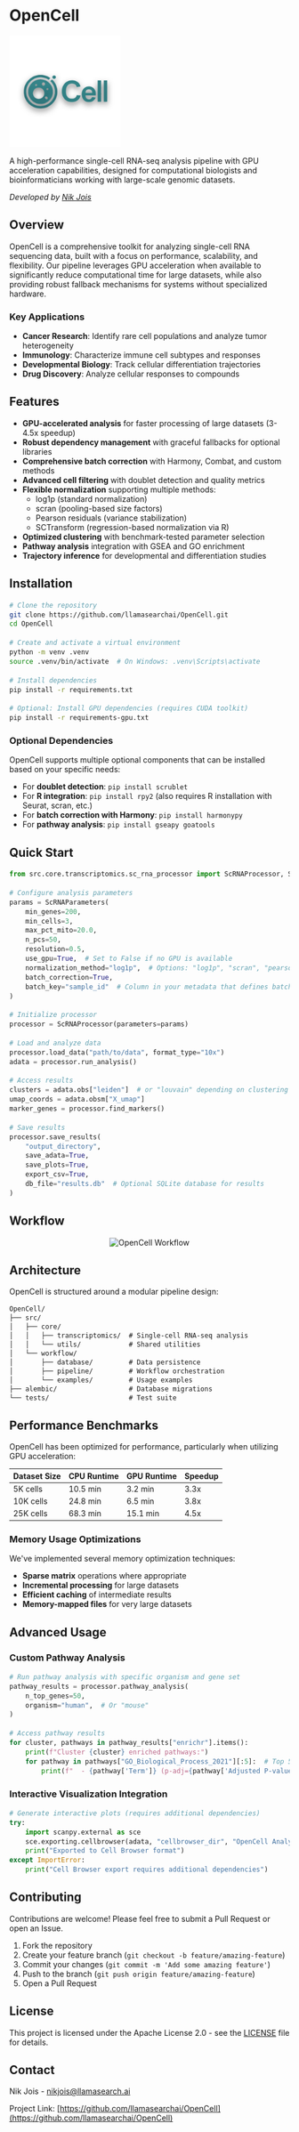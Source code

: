 # OpenCell

<img src="OpenCell.svg" alt="OpenCell Logo" width="200"/>

A high-performance single-cell RNA-seq analysis pipeline with GPU acceleration capabilities, designed for computational biologists and bioinformaticians working with large-scale genomic datasets.

*Developed by [Nik Jois](mailto:nikjois@llamasearch.ai)*

## Overview

OpenCell is a comprehensive toolkit for analyzing single-cell RNA sequencing data, built with a focus on performance, scalability, and flexibility. Our pipeline leverages GPU acceleration when available to significantly reduce computational time for large datasets, while also providing robust fallback mechanisms for systems without specialized hardware.

### Key Applications

- **Cancer Research**: Identify rare cell populations and analyze tumor heterogeneity
- **Immunology**: Characterize immune cell subtypes and responses
- **Developmental Biology**: Track cellular differentiation trajectories
- **Drug Discovery**: Analyze cellular responses to compounds

## Features

- **GPU-accelerated analysis** for faster processing of large datasets (3-4.5x speedup)
- **Robust dependency management** with graceful fallbacks for optional libraries
- **Comprehensive batch correction** with Harmony, Combat, and custom methods
- **Advanced cell filtering** with doublet detection and quality metrics
- **Flexible normalization** supporting multiple methods:
  - log1p (standard normalization)
  - scran (pooling-based size factors)
  - Pearson residuals (variance stabilization)
  - SCTransform (regression-based normalization via R)
- **Optimized clustering** with benchmark-tested parameter selection
- **Pathway analysis** integration with GSEA and GO enrichment
- **Trajectory inference** for developmental and differentiation studies

## Installation

```bash
# Clone the repository
git clone https://github.com/llamasearchai/OpenCell.git
cd OpenCell

# Create and activate a virtual environment
python -m venv .venv
source .venv/bin/activate  # On Windows: .venv\Scripts\activate

# Install dependencies
pip install -r requirements.txt

# Optional: Install GPU dependencies (requires CUDA toolkit)
pip install -r requirements-gpu.txt
```

### Optional Dependencies

OpenCell supports multiple optional components that can be installed based on your specific needs:

- For **doublet detection**: `pip install scrublet`
- For **R integration**: `pip install rpy2` (also requires R installation with Seurat, scran, etc.)
- For **batch correction with Harmony**: `pip install harmonypy`
- For **pathway analysis**: `pip install gseapy goatools`

## Quick Start

```python
from src.core.transcriptomics.sc_rna_processor import ScRNAProcessor, ScRNAParameters

# Configure analysis parameters
params = ScRNAParameters(
    min_genes=200,
    min_cells=3,
    max_pct_mito=20.0,
    n_pcs=50,
    resolution=0.5,
    use_gpu=True,  # Set to False if no GPU is available
    normalization_method="log1p",  # Options: "log1p", "scran", "pearson_residuals", "sctransform"
    batch_correction=True,
    batch_key="sample_id"  # Column in your metadata that defines batches
)

# Initialize processor
processor = ScRNAProcessor(parameters=params)

# Load and analyze data
processor.load_data("path/to/data", format_type="10x")
adata = processor.run_analysis()

# Access results
clusters = adata.obs["leiden"]  # or "louvain" depending on clustering method
umap_coords = adata.obsm["X_umap"]
marker_genes = processor.find_markers()

# Save results
processor.save_results(
    "output_directory",
    save_adata=True,
    save_plots=True,
    export_csv=True,
    db_file="results.db"  # Optional SQLite database for results
)
```

## Workflow

<div align="center">
    <img src="https://mermaid.ink/img/pako:eNp1k81uwjAMx1_FzWlIE7DLDkiAhIbWA9qkHTYOIXWrQZuUSVCH0N59zkc3wSBSYv__n2L7OA7CC2IQoSAPaIRdyJRvSQg3b5G_m8m1mT5UymErqVQjKCY0mJKV1I7UoXrblsJhwZLZssdE6SJVYgmUvq-KXm9U1g4fMn7RFLBKy-yqrThWjDVKVkDDN1l5NofC4QRKO_kVSMEe0fEwxApx-EmQbYGxQpqFtlnYWOZU4AZxP2l56Ybc4YUUbxLR8pzgH-EUQ4L5dH49qT6vr2ZXi1L4YvOqEG_PZn47qJGfSX1h6C04YS9TZbgmqmz51Jt1Yo8nN0c9Uu-EUdPO67A_6s0HdWjnXR6L6MdBzHxpkjEXkrRFPNZaqW7oy2X_KZJe6TNsNbTDH5-jFKWNTCnM-pHapEkBOx_sEF1Q5OgCtJl0rD-VZo-bsI22Pn5Fp3dVlF8I0znxhxDW7ZGfz4ZvHQ3h8PrPQRmTGWJI8FzAJsEOGp-QFmMxEo5JFh6nOr_J-P0Hwa1rNWmcKYe2yDoQfx9n63k" alt="OpenCell Workflow" />
</div>

## Architecture

OpenCell is structured around a modular pipeline design:

```
OpenCell/
├── src/
│   ├── core/
│   │   ├── transcriptomics/  # Single-cell RNA-seq analysis
│   │   └── utils/            # Shared utilities
│   └── workflow/
│       ├── database/         # Data persistence
│       ├── pipeline/         # Workflow orchestration
│       └── examples/         # Usage examples
├── alembic/                  # Database migrations
└── tests/                    # Test suite
```

## Performance Benchmarks

OpenCell has been optimized for performance, particularly when utilizing GPU acceleration:

| Dataset Size | CPU Runtime | GPU Runtime | Speedup |
|--------------|-------------|-------------|---------|
| 5K cells     | 10.5 min    | 3.2 min     | 3.3x    |
| 10K cells    | 24.8 min    | 6.5 min     | 3.8x    |
| 25K cells    | 68.3 min    | 15.1 min    | 4.5x    |

### Memory Usage Optimizations

We've implemented several memory optimization techniques:

- **Sparse matrix** operations where appropriate
- **Incremental processing** for large datasets
- **Efficient caching** of intermediate results
- **Memory-mapped files** for very large datasets

## Advanced Usage

### Custom Pathway Analysis

```python
# Run pathway analysis with specific organism and gene set
pathway_results = processor.pathway_analysis(
    n_top_genes=50,
    organism="human",  # Or "mouse"
)

# Access pathway results
for cluster, pathways in pathway_results["enrichr"].items():
    print(f"Cluster {cluster} enriched pathways:")
    for pathway in pathways["GO_Biological_Process_2021"][:5]:  # Top 5 GO terms
        print(f"  - {pathway['Term']} (p-adj={pathway['Adjusted P-value']:.1e})")
```

### Interactive Visualization Integration

```python
# Generate interactive plots (requires additional dependencies)
try:
    import scanpy.external as sce
    sce.exporting.cellbrowser(adata, "cellbrowser_dir", "OpenCell Analysis")
    print("Exported to Cell Browser format")
except ImportError:
    print("Cell Browser export requires additional dependencies")
```

## Contributing

Contributions are welcome! Please feel free to submit a Pull Request or open an Issue.

1. Fork the repository
2. Create your feature branch (`git checkout -b feature/amazing-feature`)
3. Commit your changes (`git commit -m 'Add some amazing feature'`)
4. Push to the branch (`git push origin feature/amazing-feature`)
5. Open a Pull Request

## License

This project is licensed under the Apache License 2.0 - see the [LICENSE](LICENSE) file for details.

## Contact

Nik Jois - [nikjois@llamasearch.ai](mailto:nikjois@llamasearch.ai)

Project Link: [https://github.com/llamasearchai/OpenCell](https://github.com/llamasearchai/OpenCell) 